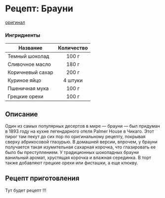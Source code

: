 # Рецепт: Брауни
[оригинал](https://eda.ru/recepty/vypechka-deserty/brauni-brownie-20955)

### Ингридиенты
| Название          | Количество     |
| -------------     | :-------------:|
| Темный шоколад    | 100 г          |
| Сливочное масло   | 180 г          |
| Коричневый сахар  | 200 г          |
| Куриное яйцо      | 4 штуки        |
| Пшеничная мука    | 100 г          |
| Грецкие орехи     | 100 г          |

## Описание
Один из самых популярных десертов в мире — брауни — был придуман в 1893 году на кухне легендарного отеля Palmer House в Чикаго. Этот пирог там пекут до сих пор по оригинальному рецепту, покрывая сверху абрикосовой глазурью. В домашней версии, впрочем, у брауни получается такая изумительная сахарная корочка, что глазировать ее было бы преступлением. У традиционных шоколадных брауни ванильный аромат, хрустящая корочка и влажная серединка. В торт также добавляют грецкие орехи или фисташки, а еще клюкву.

## Рецепт приготовления
Тут будет рецепт
!!!